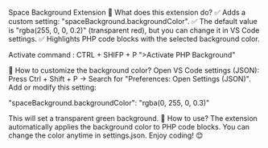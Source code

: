 Space Background Extension
🔹 What does this extension do?
✅ Adds a custom setting: "spaceBackground.backgroundColor".
✅ The default value is "rgba(255, 0, 0, 0.2)" (transparent red), but you can change it in VS Code settings.
✅ Highlights PHP code blocks with the selected background color.

Activate command : CTRL + SHIFP + P   ">Activate PHP Background"

🎨 How to customize the background color?
Open VS Code settings (JSON):
Press Ctrl + Shift + P → Search for "Preferences: Open Settings (JSON)".
Add or modify this setting:

"spaceBackground.backgroundColor": "rgba(0, 255, 0, 0.3)"

This will set a transparent green background.
🚀 How to use?
The extension automatically applies the background color to PHP code blocks.
You can change the color anytime in settings.json.
Enjoy coding! 😊